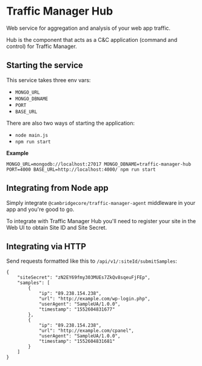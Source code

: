 # Traffic Manager Hub

Web service for aggregation and analysis of your web app traffic.

Hub is the component that acts as a C&C application (command and control)
for Traffic Manager.


## Starting the service

This service takes three env vars:

* `MONGO_URL`
* `MONGO_DBNAME`
* `PORT`
* `BASE_URL`

There are also two ways of starting the application:

* `node main.js`
* `npm run start`


**Example**

```
MONGO_URL=mongodb://localhost:27017 MONGO_DBNAME=traffic-manager-hub PORT=4000 BASE_URL=http://localhost:4000/ npm run start
```


## Integrating from Node app

Simply integrate `@cambridgecore/traffic-manager-agent` middleware in your app
and you're good to go.

To integrate with Traffic Manager Hub you'll need to register your site
in the Web UI to obtain Site ID and Site Secret.


## Integrating via HTTP

Send requests formatted like this to `/api/v1/:siteId/submitSamples`:

```
{
	"siteSecret": "zN2EY69fmy303MUEs7ZkQv8sqeuFjFEp",
	"samples": [
		{
			"ip": "89.238.154.238",
			"url": "http://example.com/wp-login.php",
			"userAgent": "SampleUA/1.0.0",
			"timestamp": "1552604831677"
		},
		{
			"ip": "89.238.154.238",
			"url": "http://example.com/cpanel",
			"userAgent": "SampleUA/1.0.0",
			"timestamp": "1552604831681"
		}
	]
}
```
